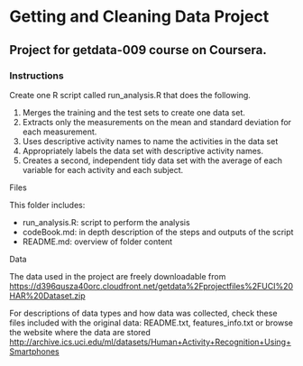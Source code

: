 # Getting and Cleaning Data Project

## Project for getdata-009 course on Coursera.

### Instructions

Create one R script called run_analysis.R that does the following.
1. Merges the training and the test sets to create one data set.
2. Extracts only the measurements on the mean and standard deviation for each measurement.
3. Uses descriptive activity names to name the activities in the data set
4. Appropriately labels the data set with descriptive activity names.
5. Creates a second, independent tidy data set with the average of each variable for each activity and each subject.

Files

This folder includes:
- run_analysis.R: script to perform the analysis
- codeBook.md:    in depth description of the steps and outputs of the script
- README.md:      overview of folder content

Data

The data used in the project are freely downloadable from https://d396qusza40orc.cloudfront.net/getdata%2Fprojectfiles%2FUCI%20HAR%20Dataset.zip 

For descriptions of data types and how data was collected, check these files included with the original data: README.txt, features_info.txt or browse the website where the data are stored http://archive.ics.uci.edu/ml/datasets/Human+Activity+Recognition+Using+Smartphones  
